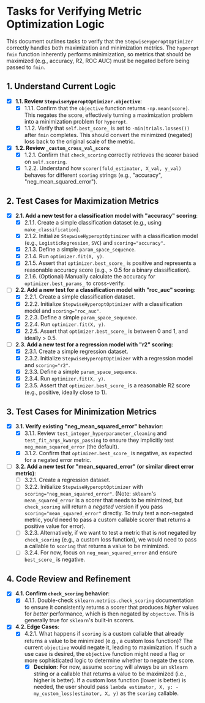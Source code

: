 # Tasks for Verifying Metric Optimization Logic

This document outlines tasks to verify that the `StepwiseHyperoptOptimizer` correctly handles both maximization and minimization metrics. The `hyperopt` `fmin` function inherently performs minimization, so metrics that should be maximized (e.g., accuracy, R2, ROC AUC) must be negated before being passed to `fmin`.

## 1. Understand Current Logic

-   [x] **1.1. Review `StepwiseHyperoptOptimizer.objective`**:
    -   [x] 1.1.1. Confirm that the `objective` function returns `-np.mean(score)`. This negates the score, effectively turning a maximization problem into a minimization problem for `hyperopt`.
    -   [x] 1.1.2. Verify that `self.best_score_` is set to `-min(trials.losses())` after `fmin` completes. This should convert the minimized (negated) loss back to the original scale of the metric.

-   [x] **1.2. Review `_custom_cross_val_score`**:
    -   [x] 1.2.1. Confirm that `check_scoring` correctly retrieves the scorer based on `self.scoring`.
    -   [x] 1.2.2. Understand how `scorer(fold_estimator, X_val, y_val)` behaves for different `scoring` strings (e.g., "accuracy", "neg_mean_squared_error").

## 2. Test Cases for Maximization Metrics

-   [x] **2.1. Add a new test for a classification model with "accuracy" scoring**:
    -   [x] 2.1.1. Create a simple classification dataset (e.g., using `make_classification`).
    -   [x] 2.1.2. Initialize `StepwiseHyperoptOptimizer` with a classification model (e.g., `LogisticRegression`, `SVC`) and `scoring="accuracy"`.
    -   [x] 2.1.3. Define a simple `param_space_sequence`.
    -   [x] 2.1.4. Run `optimizer.fit(X, y)`.
    -   [x] 2.1.5. Assert that `optimizer.best_score_` is positive and represents a reasonable accuracy score (e.g., > 0.5 for a binary classification).
    -   [x] 2.1.6. (Optional) Manually calculate the accuracy for `optimizer.best_params_` to cross-verify.
-   [ ] **2.2. Add a new test for a classification model with "roc_auc" scoring**:
    -   [x] 2.2.1. Create a simple classification dataset.
    -   [x] 2.2.2. Initialize `StepwiseHyperoptOptimizer` with a classification model and `scoring="roc_auc"`.
    -   [x] 2.2.3. Define a simple `param_space_sequence`.
    -   [x] 2.2.4. Run `optimizer.fit(X, y)`.
    -   [x] 2.2.5. Assert that `optimizer.best_score_` is between 0 and 1, and ideally > 0.5.
-   [ ] **2.3. Add a new test for a regression model with "r2" scoring**:
    -   [x] 2.3.1. Create a simple regression dataset.
    -   [x] 2.3.2. Initialize `StepwiseHyperoptOptimizer` with a regression model and `scoring="r2"`.
    -   [x] 2.3.3. Define a simple `param_space_sequence`.
    -   [x] 2.3.4. Run `optimizer.fit(X, y)`.
    -   [x] 2.3.5. Assert that `optimizer.best_score_` is a reasonable R2 score (e.g., positive, ideally close to 1).

## 3. Test Cases for Minimization Metrics

-   [x] **3.1. Verify existing "neg_mean_squared_error" behavior**:
    -   [x] 3.1.1. Review `test_integer_hyperparameter_cleaning` and `test_fit_args_kwargs_passing` to ensure they implicitly test `neg_mean_squared_error` (the default).
    -   [x] 3.1.2. Confirm that `optimizer.best_score_` is negative, as expected for a negated error metric.

-   [ ] **3.2. Add a new test for "mean_squared_error" (or similar direct error metric)**:
    -   [ ] 3.2.1. Create a regression dataset.
    -   [ ] 3.2.2. Initialize `StepwiseHyperoptOptimizer` with `scoring="neg_mean_squared_error"`. (Note: `sklearn`'s `mean_squared_error` is a scorer that needs to be minimized, but `check_scoring` will return a *negated* version if you pass `scoring="mean_squared_error"` directly. To truly test a non-negated metric, you'd need to pass a custom callable scorer that returns a positive value for error).
    -   [ ] 3.2.3. Alternatively, if we want to test a metric that is *not* negated by `check_scoring` (e.g., a custom loss function), we would need to pass a callable to `scoring` that returns a value to be minimized.
    -   [ ] 3.2.4. For now, focus on `neg_mean_squared_error` and ensure `best_score_` is negative.

## 4. Code Review and Refinement

-   [x] **4.1. Confirm `check_scoring` behavior**:
    -   [x] 4.1.1. Double-check `sklearn.metrics.check_scoring` documentation to ensure it consistently returns a scorer that produces *higher* values for *better* performance, which is then negated by `objective`. This is generally true for `sklearn`'s built-in scorers.
-   [x] **4.2. Edge Cases**:
    -   [x] 4.2.1. What happens if `scoring` is a custom callable that already returns a value to be minimized (e.g., a custom loss function)? The current `objective` would negate it, leading to maximization. If such a use case is desired, the `objective` function might need a flag or more sophisticated logic to determine whether to negate the score.
        -   [x] **Decision**: For now, assume `scoring` will always be an `sklearn` string or a callable that returns a value to be maximized (i.e., higher is better). If a custom loss function (lower is better) is needed, the user should pass `lambda estimator, X, y: -my_custom_loss(estimator, X, y)` as the `scoring` callable.
